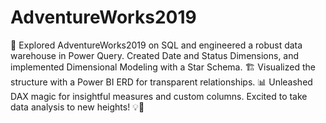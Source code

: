 # AdventureWorks2019

🚀 Explored AdventureWorks2019 on SQL and engineered a robust data warehouse in Power Query. Created Date and Status Dimensions, and implemented Dimensional Modeling with a Star Schema. 🏗️ Visualized the structure with a Power BI ERD for transparent relationships. 📊 Unleashed DAX magic for insightful measures and custom columns. Excited to take data analysis to new heights! 💡🚀
